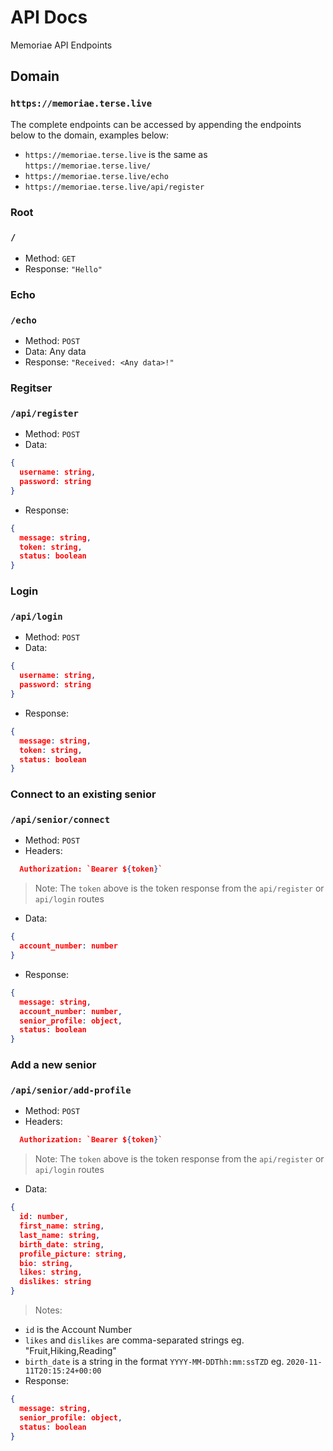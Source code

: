 # API Docs
Memoriae API Endpoints

## Domain
### `https://memoriae.terse.live`
The complete endpoints can be accessed by appending the endpoints below to the domain, examples below:
* `https://memoriae.terse.live` is the same as `https://memoriae.terse.live/`
* `https://memoriae.terse.live/echo`
* `https://memoriae.terse.live/api/register`

### Root
### `/`
* Method: `GET`
* Response: `"Hello"`

### Echo
### `/echo`
* Method: `POST`
* Data: Any data
* Response: `"Received: <Any data>!"`

### Regitser
### `/api/register`
* Method: `POST`
* Data:
```json
{
  username: string,
  password: string
}
````
* Response:
```json
{
  message: string,
  token: string,
  status: boolean
}
```

### Login
### `/api/login`
* Method: `POST`
* Data:
```json
{
  username: string,
  password: string
}
````
* Response:
```json
{
  message: string,
  token: string,
  status: boolean
}
```

### Connect to an existing senior
### `/api/senior/connect`
* Method: `POST`
* Headers:
```json
  Authorization: `Bearer ${token}`
```
> Note: The `token` above is the token response from the `api/register` or `api/login` routes
* Data:
```json
{
  account_number: number
}
````
* Response:
```json
{
  message: string,
  account_number: number,
  senior_profile: object,
  status: boolean
}
```

### Add a new senior
### `/api/senior/add-profile`
* Method: `POST`
* Headers:
```json
  Authorization: `Bearer ${token}`
```
> Note: The `token` above is the token response from the `api/register` or `api/login` routes
* Data:
```json
{
  id: number,
  first_name: string,
  last_name: string,
  birth_date: string,
  profile_picture: string,
  bio: string,
  likes: string,
  dislikes: string
}
````
> Notes:
* `id` is the Account Number
* `likes` and `dislikes` are comma-separated strings eg. "Fruit,Hiking,Reading"
* `birth_date` is a string in the format `YYYY-MM-DDThh:mm:ssTZD` eg. `2020-11-11T20:15:24+00:00`
* Response:
```json
{
  message: string,
  senior_profile: object,
  status: boolean
}
```
